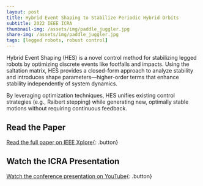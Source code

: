 ```yaml
---
layout: post
title: Hybrid Event Shaping to Stabilize Periodic Hybrid Orbits
subtitle: 2022 IEEE ICRA
thumbnail-img: /assets/img/paddle_juggler.jpg
share-img: /assets/img/paddle_juggler.jpg
tags: [legged robots, robust control]
---
```


<style>
  .button {
    display: inline-block;
    padding: 10px 15px;
    margin: 10px 0;
    font-size: 16px;
    color: #FFF5EE;
    background: #745EED;
    text-decoration: none;
    border-radius: 5px;
    font-weight: 600;
  }
  .button:hover { background: #745EED; color: #8BD1DA; }
</style>

Hybrid Event Shaping (HES) is a novel control method for stabilizing legged robots by optimizing discrete events like footfalls and impacts. Using the saltation matrix, HES provides a closed-form approach to analyze stability and introduces shape parameters—higher-order terms that enhance stability independently of system dynamics. 

By leveraging optimization techniques, HES unifies existing control strategies (e.g., Raibert stepping) while generating new, optimally stable motions without requiring continuous feedback.

## Read the Paper  
[Read the full paper on IEEE Xplore](https://ieeexplore.ieee.org/document/9811782){: .button}

## Watch the ICRA Presentation  
[Watch the conference presentation on YouTube]([https://ieeexplore.ieee.org/document/9811782](https://www.youtube.com/watch?v=oLRKRzsb5uo)){: .button}
